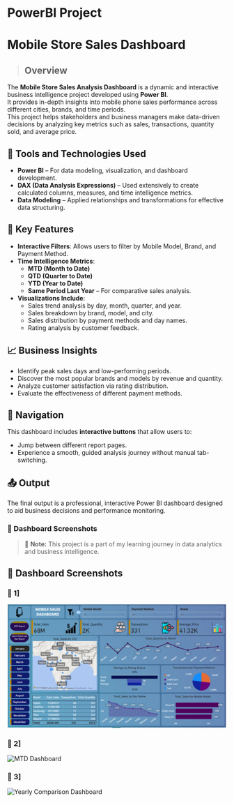 # PowerBI Project
# Mobile Store Sales Dashboard
>##    Overview

The **Mobile Store Sales Analysis Dashboard** is a dynamic and interactive business intelligence project developed using **Power BI**. <br>It provides in-depth insights into mobile phone sales performance across different cities, brands, and time periods. <br>This project helps stakeholders and business managers make data-driven decisions by analyzing key metrics such as sales, transactions, quantity sold, and average price.
## 🔧 Tools and Technologies Used

- **Power BI** – For data modeling, visualization, and dashboard development.
- **DAX (Data Analysis Expressions)** – Used extensively to create calculated columns, measures, and time intelligence metrics.
- **Data Modeling** – Applied relationships and transformations for effective data structuring.
## 📌 Key Features

- **Interactive Filters**: Allows users to filter by Mobile Model, Brand, and Payment Method.
- **Time Intelligence Metrics**:
  - **MTD (Month to Date)**
  - **QTD (Quarter to Date)**
  - **YTD (Year to Date)**
  - **Same Period Last Year** – For comparative sales analysis.
- **Visualizations Include**:
  - Sales trend analysis by day, month, quarter, and year.
  - Sales breakdown by brand, model, and city.
  - Sales distribution by payment methods and day names.
  - Rating analysis by customer feedback.
## 📈 Business Insights

- Identify peak sales days and low-performing periods.
- Discover the most popular brands and models by revenue and quantity.
- Analyze customer satisfaction via rating distribution.
- Evaluate the effectiveness of different payment methods.

## 🧭 Navigation

This dashboard includes **interactive buttons** that allow users to:
- Jump between different report pages.
- Experience a smooth, guided analysis journey without manual tab-switching.
## 📤 Output

The final output is a professional, interactive Power BI dashboard designed to aid business decisions and performance monitoring.

### 📸 Dashboard Screenshots

> 🔗 **Note:** This project is a part of my learning journey in data analytics and business intelligence.
## 📸 Dashboard Screenshots

### 🔹 1] 
![Main Dashboard](Dashboard.png)

### 🔹 2]
![MTD Dashboard](MTD-Report.png)

### 🔹 3] 
![Yearly Comparison Dashboard](Same-period-last-year.png)
